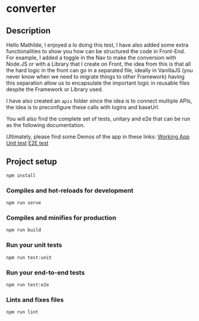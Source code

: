# converter

## Description
Hello Mathilde,
I enjoyed a lo doing this test, I have also added some extra functionalities to show you how can be structured the code in Front-End.  For example, I added a toggle in the Nav to make the conversion with Node.JS or with a Library that I create on Front, the idea from this is that all the hard logic in the front can go in a separated file, ideally in VanillaJS (you never know when we need to migrate things to other Framework) having this separation allow us to encapsulate the important logic in reusable files despite the Framework or Library used.

I have also created an `apis` folder since the idea is to connect multiple APIs, the idea is to preconfigure these calls with logins and baseUrl.

You will also find the complete set of tests, unitary and e2e that can be run as the following documentation.

Ultimately, please find some Demos of the app in these links:
[Working App](https://recordit.co/EeThopNavj)
[Unit test](https://recordit.co/6BLoIQytob)
[E2E test](https://recordit.co/yDi7MwNZFb)


## Project setup
```
npm install
```

### Compiles and hot-reloads for development
```
npm run serve
```

### Compiles and minifies for production
```
npm run build
```

### Run your unit tests
```
npm run test:unit
```

### Run your end-to-end tests
```
npm run test:e2e
```

### Lints and fixes files
```
npm run lint
```

